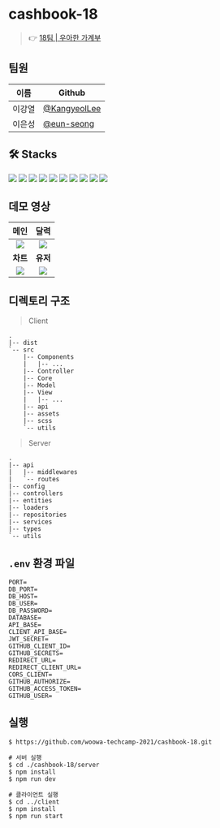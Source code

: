 # cashbook-18
> 👉 [18팀 | 우아한 가계부](http://13.124.211.180/main) 

## 팀원
|이름|Github|
|---|---|
|이강열|[@KangyeolLee](https://github.com/KangyeolLee)   |
|이은성|[@eun-seong](https://github.com/eun-seong)|

## 🛠 Stacks

<img src="https://img.shields.io/badge/-Typescript-4075bb?&logo=TypeScript&logoColor=white"> <img src="https://img.shields.io/badge/-Babel-F9DC3E?&logo=Babel&logoColor=white"> <img src="https://img.shields.io/badge/-Webpack-8DD6F9?&logo=Webpack&logoColor=black"> <img src="https://img.shields.io/badge/-MySQL-4479A1?&logo=MySQL&logoColor=white"> <img src="https://img.shields.io/badge/-Amazon AWS-232F3E?&logo=Amazon AWS&logoColor=white"> <img src="https://img.shields.io/badge/-Express-000000?&logo=Express&logoColor=white"> <img src="https://img.shields.io/badge/-Prettier-F7B93E?&logo=Prettier&logoColor=white"> <img src="https://img.shields.io/badge/-ESLint-4B32C3?&logo=ESLint&logoColor=white"> <img src="https://img.shields.io/badge/-Sass-CC6699?&logo=Sass&logoColor=white"> <img src="https://img.shields.io/badge/-JWT-000000?&logo=JSONWebTokens&logoColor=white">


## 데모 영상

|메인|달력|
|:---:|:---:|
|<img src="https://user-images.githubusercontent.com/49540564/128455324-98b97b51-3b56-4848-bae4-8cb816abea1e.gif">|<img src="https://user-images.githubusercontent.com/49540564/128455310-c67f23b1-7b86-4a8f-8c53-f38be611d112.gif">|
|**차트**|**유저**|
|<img src="https://user-images.githubusercontent.com/49540564/128455320-66617bd5-aace-48ad-be7c-5d849b7e73ec.gif">|<img src="https://user-images.githubusercontent.com/49540564/128455326-e8e02829-edd1-4efd-ac2b-b72e9d7989a3.gif">|



## 디렉토리 구조

> Client
```
.
|-- dist
`-- src
    |-- Components
    |   |-- ...
    |-- Controller
    |-- Core
    |-- Model
    |-- View
    |   |-- ...
    |-- api
    |-- assets
    |-- scss
    `-- utils

```

> Server
```
.
|-- api
|   |-- middlewares
|   `-- routes
|-- config
|-- controllers
|-- entities
|-- loaders
|-- repositories
|-- services
|-- types
`-- utils

```



## `.env` 환경 파일
```
PORT=
DB_PORT=
DB_HOST=
DB_USER=
DB_PASSWORD=
DATABASE=
API_BASE=
CLIENT_API_BASE=
JWT_SECRET=
GITHUB_CLIENT_ID=
GITHUB_SECRETS=
REDIRECT_URL=
REDIRECT_CLIENT_URL=
CORS_CLIENT=
GITHUB_AUTHORIZE=
GITHUB_ACCESS_TOKEN=
GITHUB_USER=
```

## 실행

```
$ https://github.com/woowa-techcamp-2021/cashbook-18.git

# 서버 실행
$ cd ./cashbook-18/server
$ npm install
$ npm run dev

# 클라이언트 실행
$ cd ../client
$ npm install
$ npm run start 
```
